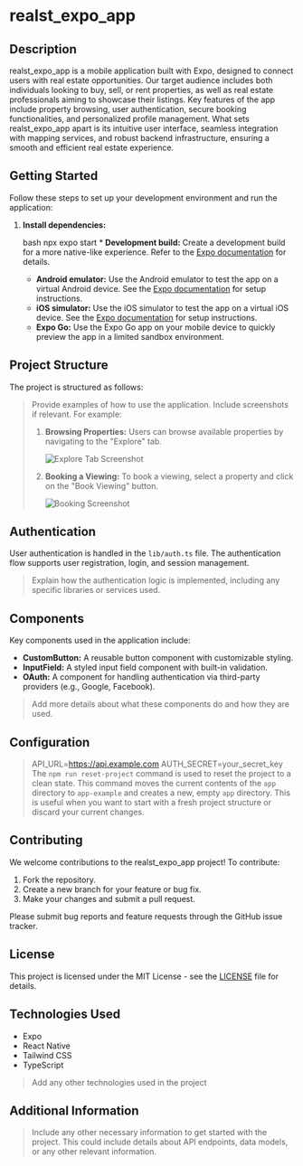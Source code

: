 
# realst_expo_app

## Description

realst_expo_app is a mobile application built with Expo, designed to connect users with real estate opportunities. Our target audience includes both individuals looking to buy, sell, or rent properties, as well as real estate professionals aiming to showcase their listings. Key features of the app include property browsing, user authentication, secure booking functionalities, and personalized profile management. What sets realst_expo_app apart is its intuitive user interface, seamless integration with mapping services, and robust backend infrastructure, ensuring a smooth and efficient real estate experience.

## Getting Started

Follow these steps to set up your development environment and run the application:

1.  **Install dependencies:**

    bash
    npx expo start
        *   **Development build:** Create a development build for a more native-like experience. Refer to the [Expo documentation](https://docs.expo.dev/develop/development-builds/introduction/) for details.
    *   **Android emulator:** Use the Android emulator to test the app on a virtual Android device. See the [Expo documentation](https://docs.expo.dev/workflow/android-studio-emulator/) for setup instructions.
    *   **iOS simulator:** Use the iOS simulator to test the app on a virtual iOS device. See the [Expo documentation](https://docs.expo.dev/workflow/ios-simulator/) for setup instructions.
    *   **Expo Go:** Use the Expo Go app on your mobile device to quickly preview the app in a limited sandbox environment.

## Project Structure

The project is structured as follows:

> Provide examples of how to use the application. Include screenshots if relevant. For example:
>
> 1.  **Browsing Properties:** Users can browse available properties by navigating to the "Explore" tab.
>
>     ![Explore Tab Screenshot](link-to-explore-screenshot.png)
>
> 2.  **Booking a Viewing:** To book a viewing, select a property and click on the "Book Viewing" button.
>
>     ![Booking Screenshot](link-to-booking-screenshot.png)

## Authentication

User authentication is handled in the `lib/auth.ts` file. The authentication flow supports user registration, login, and session management.
>Explain how the authentication logic is implemented, including any specific libraries or services used.

## Components

Key components used in the application include:

*   **CustomButton:** A reusable button component with customizable styling.
*   **InputField:** A styled input field component with built-in validation.
*   **OAuth:** A component for handling authentication via third-party providers (e.g., Google, Facebook).
> Add more details about what these components do and how they are used.

## Configuration


>API_URL=https://api.example.com
>AUTH_SECRET=your_secret_key
>The `npm run reset-project` command is used to reset the project to a clean state. This command moves the current contents of the `app` directory to `app-example` and creates a new, empty `app` directory. This is useful when you want to start with a fresh project structure or discard your current changes.

## Contributing

We welcome contributions to the realst_expo_app project! To contribute:

1.  Fork the repository.
2.  Create a new branch for your feature or bug fix.
3.  Make your changes and submit a pull request.

Please submit bug reports and feature requests through the GitHub issue tracker.

## License

This project is licensed under the MIT License - see the [LICENSE](LICENSE) file for details.

## Technologies Used

*   Expo
*   React Native
*   Tailwind CSS
*   TypeScript
>Add any other technologies used in the project

## Additional Information

>Include any other necessary information to get started with the project. This could include details about API endpoints, data models, or any other relevant information.

